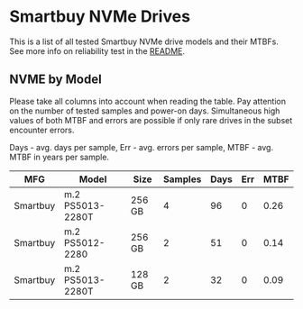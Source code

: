 Smartbuy NVMe Drives
====================

This is a list of all tested Smartbuy NVMe drive models and their MTBFs. See more
info on reliability test in the [README](https://github.com/linuxhw/SMART).

NVME by Model
------------

Please take all columns into account when reading the table. Pay attention on the
number of tested samples and power-on days. Simultaneous high values of both MTBF
and errors are possible if only rare drives in the subset encounter errors.

Days - avg. days per sample,
Err  - avg. errors per sample,
MTBF - avg. MTBF in years per sample.

| MFG       | Model              | Size   | Samples | Days  | Err   | MTBF |
|-----------|--------------------|--------|---------|-------|-------|------|
| Smartbuy  | m.2 PS5013-2280T   | 256 GB | 4       | 96    | 0     | 0.26   |
| Smartbuy  | m.2 PS5012-2280    | 256 GB | 2       | 51    | 0     | 0.14   |
| Smartbuy  | m.2 PS5013-2280T   | 128 GB | 2       | 32    | 0     | 0.09   |
